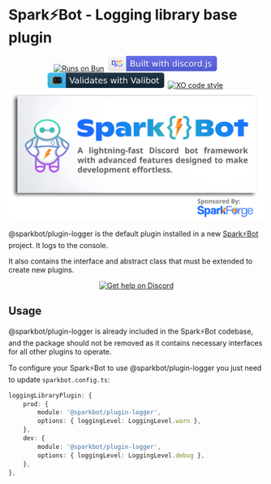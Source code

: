 # Spark⚡️Bot - Logging library base plugin

<div align="center">
    <a href="https://bun.sh"><img alt="Runs on Bun" src="https://img.shields.io/badge/Runs%20on%20Bun-%23E37AB4?style=flat&logo=bun&logoColor=%23F9F1E1&logoSize=auto&labelColor=%232F2F2F" height=30></a>&nbsp;
    <a href="https://discord.js.org"><img alt=" Built with discord.js" src="https://github.com/SparkBotDev/.github/raw/main/assets/images/discordjs-badge.svg" height=30></a>&nbsp;
    <a href="https://valibot.dev"><img alt="Validates with Valibot" src="https://github.com/SparkBotDev/.github/raw/main/assets/images/valibot-badge.svg" height=30></a>&nbsp;
    <a href="https://github.com/xojs/xo"><img alt="XO code style" src="https://shields.io/badge/code_style-5ed9c7?logo=xo&labelColor=gray" height=30></a>&nbsp;
</div>
<div align="center">
    <img src="https://github.com/SparkBotDev/.github/raw/main/assets/images/readme-banner.png" alt="">
</div>

@sparkbot/plugin-logger is the default plugin installed in a new [Spark⚡️Bot](https://github.com/SparkBotDev/SparkBot) project. It logs to the console.

It also contains the interface and abstract class that must be extended to create new plugins.

<div align="center">
    <a href="https://discord.gg/J3FYK8VmrA"><img alt="Get help on Discord" src="https://img.shields.io/discord/1250847505566929037?logo=discord&logoColor=white&label=Get%20Help&labelColor=%235761E1&color=%2350545B" height=30></a>
</div>

## Usage

@sparkbot/plugin-logger is already included in the Spark⚡️Bot codebase, and the package should not be removed as it contains necessary interfaces for all other plugins to operate.

To configure your Spark⚡️Bot to use @sparkbot/plugin-logger you just need to update `sparkbot.config.ts`:

```ts
loggingLibraryPlugin: {
	prod: {
		module: '@sparkbot/plugin-logger',
		options: { loggingLevel: LoggingLevel.warn },
	},
	dev: {
		module: '@sparkbot/plugin-logger',
		options: { loggingLevel: LoggingLevel.debug },
	},
},
```
